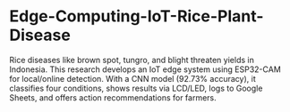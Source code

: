 # Edge-Computing-IoT-Rice-Plant-Disease
Rice diseases like brown spot, tungro, and blight threaten yields in Indonesia. This research develops an IoT edge system using ESP32-CAM for local/online detection. With a CNN model (92.73% accuracy), it classifies four conditions, shows results via LCD/LED, logs to Google Sheets, and offers action recommendations for farmers.
